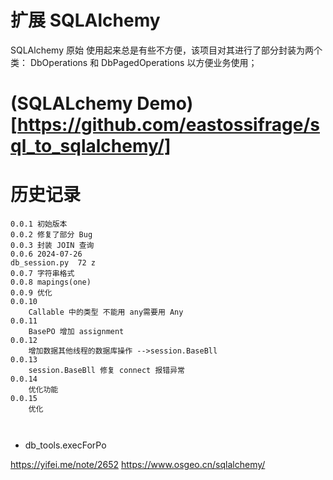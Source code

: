 # 扩展 SQLAlchemy

SQLAlchemy 原始 使用起来总是有些不方便，该项目对其进行了部分封装为两个类：
DbOperations 和 DbPagedOperations 以方便业务使用；

# (SQLALchemy Demo)[https://github.com/eastossifrage/sql_to_sqlalchemy/]

# 历史记录

```
0.0.1 初始版本
0.0.2 修复了部分 Bug
0.0.3 封装 JOIN 查询
0.0.6 2024-07-26
db_session.py  72 z
0.0.7 字符串格式
0.0.8 mapings(one)
0.0.9 优化
0.0.10
    Callable 中的类型 不能用 any需要用 Any
0.0.11
    BasePO 增加 assignment
0.0.12
    增加数据其他线程的数据库操作 -->session.BaseBll
0.0.13
    session.BaseBll 修复 connect 报错异常
0.0.14
    优化功能
0.0.15
    优化



```

- db_tools.execForPo

https://yifei.me/note/2652
https://www.osgeo.cn/sqlalchemy/

